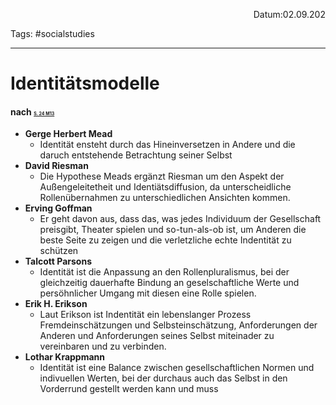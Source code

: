 <p align="right">Datum:02.09.202</p>

Tags: #socialstudies 

---
# Identitätsmodelle
####  nach <u style="font-size:50%">S. 24 M13</u>
- **Gerge Herbert Mead**
	- Identität ensteht durch das Hineinversetzen in Andere und die daruch entstehende Betrachtung seiner Selbst
- **David Riesman**
	- Die Hypothese Meads ergänzt Riesman um den Aspekt der Außengeleitetheit und Identiätsdiffusion, da unterscheidliche Rollenübernahmen zu unterschiedlichen Ansichten kommen.
- **Erving Goffman**
	- Er geht davon aus, dass das, was jedes Individuum der Gesellschaft preisgibt, Theater spielen und so-tun-als-ob ist, um Anderen die beste Seite zu zeigen und die verletzliche echte Indentität zu schützen 
- **Talcott Parsons**
	- Identität ist die Anpassung an den Rollenpluralismus, bei der gleichzeitig dauerhafte Bindung an geselschaftliche Werte und persöhnlicher Umgang mit diesen eine Rolle spielen.
- **Erik H. Erikson**
	- Laut Erikson ist Indentität ein lebenslanger Prozess Fremdeinschätzungen und Selbsteinschätzung, Anforderungen der Anderen und Anforderungen seines Selbst miteinader zu vereinbaren und zu verbinden.
- **Lothar Krappmann**
	- Identität ist eine Balance zwischen gesellschaftlichen Normen und indivuellen Werten, bei der durchaus auch das Selbst in den Vorderrund gestellt werden kann und muss